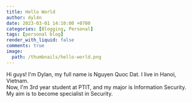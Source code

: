 ```yaml
---
title: Hello World
author: dyl4n
date: 2023-03-01 14:10:00 +0700
categories: [Blogging, Personal]
tags: [personal blog]
render_with_liquid: false
comments: true
image:
  path: /thumbnails/hello-world.png
---
```


Hi guys! I'm Dylan, my full name is Nguyen Quoc Dat. I live in Hanoi, Vietnam. <br />
Now, I'm 3rd year student at PTIT, and my major is Information Security. <br />
My aim is to become specialist in Security.